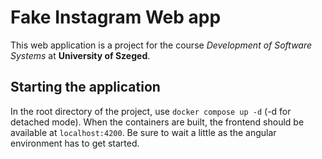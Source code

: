 # Fake Instagram Web app

This web application is a project for the course _Development of Software Systems_ at **University of Szeged**.

## Starting the application

In the root directory of the project, use `docker compose up -d` (-d for detached mode). When the containers are built, the frontend should be available at `localhost:4200`.
Be sure to wait a little as the angular environment has to get started.
